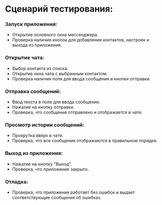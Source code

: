 # Cценарий тестирования:

### Запуск приложения:
   - Открытие основного окна мессенджера.
   - Проверка наличия кнопок для добавления контактов, настроек и выхода из приложения.

### Открытие чата:
   - Выбор контакта из списка.
   - Открытие окна чата с выбранным контактом.
   - Проверка наличия поля для ввода сообщения и кнопки отправки.

### Отправка сообщений:
   - Ввод текста в поле для ввода сообщения.
   - Нажатие на кнопку отправки.
   - Проверка, что сообщение отправлено и отображается в чате.

### Просмотр истории сообщений:
   - Прокрутка вверх в чате.
   - Проверка, что все сообщения отображаются в правильном порядке.

### Выход из приложения:
   - Нажатие на кнопку "Выход".
   - Проверка, что приложение закрыто.

### Отладка:
   - Проверка, что приложение работает без ошибок и выдает соответствующие сообщения об ошибках.